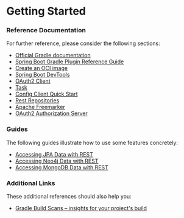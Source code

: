 # Getting Started

### Reference Documentation
For further reference, please consider the following sections:

* [Official Gradle documentation](https://docs.gradle.org)
* [Spring Boot Gradle Plugin Reference Guide](https://docs.spring.io/spring-boot/docs/3.3.0-SNAPSHOT/gradle-plugin/reference/html/)
* [Create an OCI image](https://docs.spring.io/spring-boot/docs/3.3.0-SNAPSHOT/gradle-plugin/reference/html/#build-image)
* [Spring Boot DevTools](https://docs.spring.io/spring-boot/docs/3.3.0-SNAPSHOT/reference/htmlsingle/index.html#using.devtools)
* [OAuth2 Client](https://docs.spring.io/spring-boot/docs/3.3.0-SNAPSHOT/reference/htmlsingle/index.html#web.security.oauth2.client)
* [Task](https://docs.spring.io/spring-cloud-task/docs/current/reference/html/)
* [Config Client Quick Start](https://docs.spring.io/spring-cloud-config/docs/current/reference/html/#_client_side_usage)
* [Rest Repositories](https://docs.spring.io/spring-boot/docs/3.3.0-SNAPSHOT/reference/htmlsingle/index.html#howto.data-access.exposing-spring-data-repositories-as-rest)
* [Apache Freemarker](https://docs.spring.io/spring-boot/docs/3.3.0-SNAPSHOT/reference/htmlsingle/index.html#web.servlet.spring-mvc.template-engines)
* [OAuth2 Authorization Server](https://docs.spring.io/spring-boot/docs/3.3.0-SNAPSHOT/reference/htmlsingle/index.html#web.security.oauth2.authorization-server)

### Guides
The following guides illustrate how to use some features concretely:

* [Accessing JPA Data with REST](https://spring.io/guides/gs/accessing-data-rest/)
* [Accessing Neo4j Data with REST](https://spring.io/guides/gs/accessing-neo4j-data-rest/)
* [Accessing MongoDB Data with REST](https://spring.io/guides/gs/accessing-mongodb-data-rest/)

### Additional Links
These additional references should also help you:

* [Gradle Build Scans – insights for your project's build](https://scans.gradle.com#gradle)

